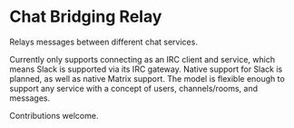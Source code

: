 # Chat Bridging Relay

Relays messages between different chat services.

Currently only supports connecting as an IRC client and service, which means Slack is supported
via its IRC gateway. Native support for Slack is planned, as well as native Matrix support. The
model is flexible enough to support any service with a concept of users, channels/rooms, and
messages.

Contributions welcome.
